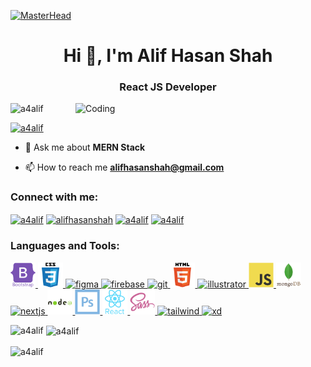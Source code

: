 [![MasterHead](https://scontent.fdac31-1.fna.fbcdn.net/v/t1.18169-9/484874_1405368326379710_1700322088_n.jpg?_nc_cat=103&ccb=1-7&_nc_sid=e3f864&_nc_eui2=AeGEr3P_M8pP2PN6lVrmrZ0wQsUc4BzTGcJCxRzgHNMZwjw5ZZFAKuT0uHIjHmtS1u5ej2twECPR_nT4TaOQid2z&_nc_ohc=bi4oDSWbWrEAX9e6NWb&_nc_ht=scontent.fdac31-1.fna&oh=00_AT__rDKczkWynFdcdqXAVfTZZxUBaRDlrQKc_CDvmIyp1A&oe=632833CA)]()
<h1 align="center">Hi 👋, I'm Alif Hasan Shah</h1>
<h3 align="center">React JS Developer</h3>
<img align="right" alt="Coding" width="400" src="https://media0.giphy.com/media/qgQUggAC3Pfv687qPC/giphy.gif">

<p align="left"> <img src="https://komarev.com/ghpvc/?username=a4alif&label=Profile%20views&color=0e75b6&style=flat" alt="a4alif" /> </p>

<p align="left"> <a href="https://twitter.com/a4alif" target="blank"><img src="https://img.shields.io/twitter/follow/a4alif?logo=twitter&style=for-the-badge" alt="a4alif" /></a> </p>

- 💬 Ask me about **MERN Stack**

- 📫 How to reach me **alifhasanshah@gmail.com**

<h3 align="left">Connect with me:</h3>
<p align="left">
<a href="https://twitter.com/a4alif" target="blank"><img align="center" src="https://raw.githubusercontent.com/rahuldkjain/github-profile-readme-generator/master/src/images/icons/Social/twitter.svg" alt="a4alif" height="30" width="40" /></a>
<a href="https://linkedin.com/in/alifhasanshah" target="blank"><img align="center" src="https://raw.githubusercontent.com/rahuldkjain/github-profile-readme-generator/master/src/images/icons/Social/linked-in-alt.svg" alt="alifhasanshah" height="30" width="40" /></a>
<a href="https://fb.com/a4alif" target="blank"><img align="center" src="https://raw.githubusercontent.com/rahuldkjain/github-profile-readme-generator/master/src/images/icons/Social/facebook.svg" alt="a4alif" height="30" width="40" /></a>
<a href="https://dribbble.com/a4alif" target="blank"><img align="center" src="https://raw.githubusercontent.com/rahuldkjain/github-profile-readme-generator/master/src/images/icons/Social/dribbble.svg" alt="a4alif" height="30" width="40" /></a>
</p>

<h3 align="left">Languages and Tools:</h3>
<p align="left"> <a href="https://getbootstrap.com" target="_blank" rel="noreferrer"> <img src="https://raw.githubusercontent.com/devicons/devicon/master/icons/bootstrap/bootstrap-plain-wordmark.svg" alt="bootstrap" width="40" height="40"/> </a> <a href="https://www.w3schools.com/css/" target="_blank" rel="noreferrer"> <img src="https://raw.githubusercontent.com/devicons/devicon/master/icons/css3/css3-original-wordmark.svg" alt="css3" width="40" height="40"/> </a> <a href="https://www.figma.com/" target="_blank" rel="noreferrer"> <img src="https://www.vectorlogo.zone/logos/figma/figma-icon.svg" alt="figma" width="40" height="40"/> </a> <a href="https://firebase.google.com/" target="_blank" rel="noreferrer"> <img src="https://www.vectorlogo.zone/logos/firebase/firebase-icon.svg" alt="firebase" width="40" height="40"/> </a> <a href="https://git-scm.com/" target="_blank" rel="noreferrer"> <img src="https://www.vectorlogo.zone/logos/git-scm/git-scm-icon.svg" alt="git" width="40" height="40"/> </a> <a href="https://www.w3.org/html/" target="_blank" rel="noreferrer"> <img src="https://raw.githubusercontent.com/devicons/devicon/master/icons/html5/html5-original-wordmark.svg" alt="html5" width="40" height="40"/> </a> <a href="https://www.adobe.com/in/products/illustrator.html" target="_blank" rel="noreferrer"> <img src="https://www.vectorlogo.zone/logos/adobe_illustrator/adobe_illustrator-icon.svg" alt="illustrator" width="40" height="40"/> </a> <a href="https://developer.mozilla.org/en-US/docs/Web/JavaScript" target="_blank" rel="noreferrer"> <img src="https://raw.githubusercontent.com/devicons/devicon/master/icons/javascript/javascript-original.svg" alt="javascript" width="40" height="40"/> </a> <a href="https://www.mongodb.com/" target="_blank" rel="noreferrer"> <img src="https://raw.githubusercontent.com/devicons/devicon/master/icons/mongodb/mongodb-original-wordmark.svg" alt="mongodb" width="40" height="40"/> </a> <a href="https://nextjs.org/" target="_blank" rel="noreferrer"> <img src="https://cdn.worldvectorlogo.com/logos/nextjs-2.svg" alt="nextjs" width="40" height="40"/> </a> <a href="https://nodejs.org" target="_blank" rel="noreferrer"> <img src="https://raw.githubusercontent.com/devicons/devicon/master/icons/nodejs/nodejs-original-wordmark.svg" alt="nodejs" width="40" height="40"/> </a> <a href="https://www.photoshop.com/en" target="_blank" rel="noreferrer"> <img src="https://raw.githubusercontent.com/devicons/devicon/master/icons/photoshop/photoshop-line.svg" alt="photoshop" width="40" height="40"/> </a> <a href="https://reactjs.org/" target="_blank" rel="noreferrer"> <img src="https://raw.githubusercontent.com/devicons/devicon/master/icons/react/react-original-wordmark.svg" alt="react" width="40" height="40"/> </a> <a href="https://sass-lang.com" target="_blank" rel="noreferrer"> <img src="https://raw.githubusercontent.com/devicons/devicon/master/icons/sass/sass-original.svg" alt="sass" width="40" height="40"/> </a> <a href="https://tailwindcss.com/" target="_blank" rel="noreferrer"> <img src="https://www.vectorlogo.zone/logos/tailwindcss/tailwindcss-icon.svg" alt="tailwind" width="40" height="40"/> </a> <a href="https://www.adobe.com/products/xd.html" target="_blank" rel="noreferrer"> <img src="https://cdn.worldvectorlogo.com/logos/adobe-xd.svg" alt="xd" width="40" height="40"/> </a> </p>

<p><img align="left" src="https://github-readme-stats.vercel.app/api/top-langs?username=a4alif&show_icons=true&locale=en&layout=compact" alt="a4alif" /></p>

<p>&nbsp;<img align="center" src="https://github-readme-stats.vercel.app/api?username=a4alif&show_icons=true&locale=en" alt="a4alif" /></p>

<p><img align="center" src="https://github-readme-streak-stats.herokuapp.com/?user=a4alif&" alt="a4alif" /></p>


